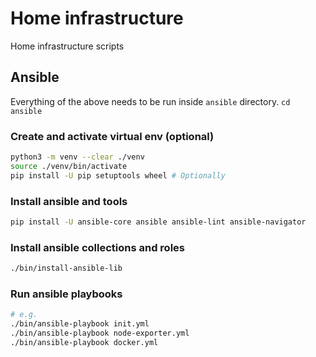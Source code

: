 # Home infrastructure
Home infrastructure scripts

## Ansible

Everything of the above needs to be run inside `ansible` directory. `cd ansible`


### Create and activate virtual env (optional)
```bash
python3 -m venv --clear ./venv
source ./venv/bin/activate
pip install -U pip setuptools wheel # Optionally
```

### Install ansible and tools
```bash
pip install -U ansible-core ansible ansible-lint ansible-navigator
```


### Install ansible collections and roles
```bash
./bin/install-ansible-lib
```


### Run ansible playbooks
```bash
# e.g.
./bin/ansible-playbook init.yml
./bin/ansible-playbook node-exporter.yml
./bin/ansible-playbook docker.yml
```
